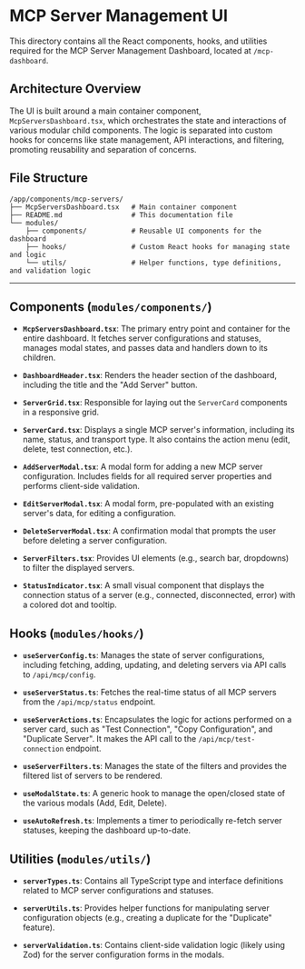 # MCP Server Management UI

This directory contains all the React components, hooks, and utilities required for the MCP Server Management Dashboard, located at `/mcp-dashboard`.

## Architecture Overview

The UI is built around a main container component, `McpServersDashboard.tsx`, which orchestrates the state and interactions of various modular child components. The logic is separated into custom hooks for concerns like state management, API interactions, and filtering, promoting reusability and separation of concerns.

## File Structure

```
/app/components/mcp-servers/
├── McpServersDashboard.tsx   # Main container component
├── README.md                 # This documentation file
└── modules/
    ├── components/           # Reusable UI components for the dashboard
    ├── hooks/                # Custom React hooks for managing state and logic
    └── utils/                # Helper functions, type definitions, and validation logic
```

---

## Components (`modules/components/`)

-   **`McpServersDashboard.tsx`**: The primary entry point and container for the entire dashboard. It fetches server configurations and statuses, manages modal states, and passes data and handlers down to its children.

-   **`DashboardHeader.tsx`**: Renders the header section of the dashboard, including the title and the "Add Server" button.

-   **`ServerGrid.tsx`**: Responsible for laying out the `ServerCard` components in a responsive grid.

-   **`ServerCard.tsx`**: Displays a single MCP server's information, including its name, status, and transport type. It also contains the action menu (edit, delete, test connection, etc.).

-   **`AddServerModal.tsx`**: A modal form for adding a new MCP server configuration. Includes fields for all required server properties and performs client-side validation.

-   **`EditServerModal.tsx`**: A modal form, pre-populated with an existing server's data, for editing a configuration.

-   **`DeleteServerModal.tsx`**: A confirmation modal that prompts the user before deleting a server configuration.

-   **`ServerFilters.tsx`**: Provides UI elements (e.g., search bar, dropdowns) to filter the displayed servers.

-   **`StatusIndicator.tsx`**: A small visual component that displays the connection status of a server (e.g., connected, disconnected, error) with a colored dot and tooltip.

## Hooks (`modules/hooks/`)

-   **`useServerConfig.ts`**: Manages the state of server configurations, including fetching, adding, updating, and deleting servers via API calls to `/api/mcp/config`.

-   **`useServerStatus.ts`**: Fetches the real-time status of all MCP servers from the `/api/mcp/status` endpoint.

-   **`useServerActions.ts`**: Encapsulates the logic for actions performed on a server card, such as "Test Connection", "Copy Configuration", and "Duplicate Server". It makes the API call to the `/api/mcp/test-connection` endpoint.

-   **`useServerFilters.ts`**: Manages the state of the filters and provides the filtered list of servers to be rendered.

-   **`useModalState.ts`**: A generic hook to manage the open/closed state of the various modals (Add, Edit, Delete).

-   **`useAutoRefresh.ts`**: Implements a timer to periodically re-fetch server statuses, keeping the dashboard up-to-date.

## Utilities (`modules/utils/`)

-   **`serverTypes.ts`**: Contains all TypeScript type and interface definitions related to MCP server configurations and statuses.

-   **`serverUtils.ts`**: Provides helper functions for manipulating server configuration objects (e.g., creating a duplicate for the "Duplicate" feature).

-   **`serverValidation.ts`**: Contains client-side validation logic (likely using Zod) for the server configuration forms in the modals.
